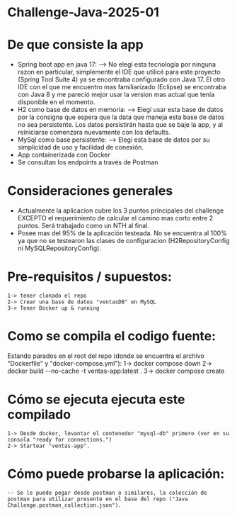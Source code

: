 # Challenge-Java-2025-01

# De que consiste la app
-	Spring boot app en java 17:
	--> No elegí esta tecnología por ninguna razon en particular, simplemente el IDE que utilicé para este proyecto (Spring Tool Suite 4) ya se encontraba configurado con Java 17. El otro IDE con el que me encuentro mas familiarizado (Eclipse) se encontraba con Java 8 y me pareció mejor usar la version mas actual que tenía disponible en el momento.
-	H2 como base de datos en memoria:
	--> Elegí usar esta base de datos por la consigna que espera que la data que maneja esta base de datos no sea persistente. Los datos persistirán hasta que se baje la app, y al reiniciarse comenzara nuevamente con los defaults.
-	MySql como base persistente:
	--> Elegí esta base de datos por su simplicidad de uso y facilidad de conexión.
-	App containerizada con Docker
-	Se consultan los endpoints a través de Postman

# Consideraciones generales
-	Actualmente la aplicacion cubre los 3 puntos principales del challenge EXCEPTO el requerimiento de calcular el camino mas corto entre 2 puntos. Será trabajado como un NTH al final.
-	Posee mas del 95% de la aplicación testeada. No se encuentra al 100% ya que no se testearon las clases de configuracion (H2RepositoryConfig ni MySQLRepositoryConfig).

# Pre-requisitos / supuestos:
	1-> tener clonado el repo
	2-> Crear una base de datos "ventasDB" en MySQL
	3-> Tener Docker up & running

# Como se compila el codigo fuente:
Estando parados en el root del repo (donde se encuentra el archivo "Dockerfile" y "docker-compose.yml"):
	1-> docker compose down
	2-> docker build --no-cache -t ventas-app:latest .
	3-> docker compose create

# Cómo se ejecuta ejecuta este compilado
	1-> Desde docker, levantar el contenedor "mysql-db" primero (ver en su consola "ready for connections.")
	2-> Startear "ventas-app".

# Cómo puede probarse la aplicación:
	-- Se le puede pegar desde postman o similares, la colección de postman para utilizar presente en el base del repo ("Java Challenge.postman_collection.json").